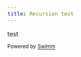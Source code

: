 ```yaml
---
title: Recursion test
---
```

test

<SwmMeta version="3.0.0" repo-id="Z2l0aHViJTNBJTNBc2hhdWwtdGVzdCUzQSUzQVNoYXVsQW1yYW5T" repo-name="shaul-test"><sup>Powered by [Swimm](https://app.swimm.io/)</sup></SwmMeta>
